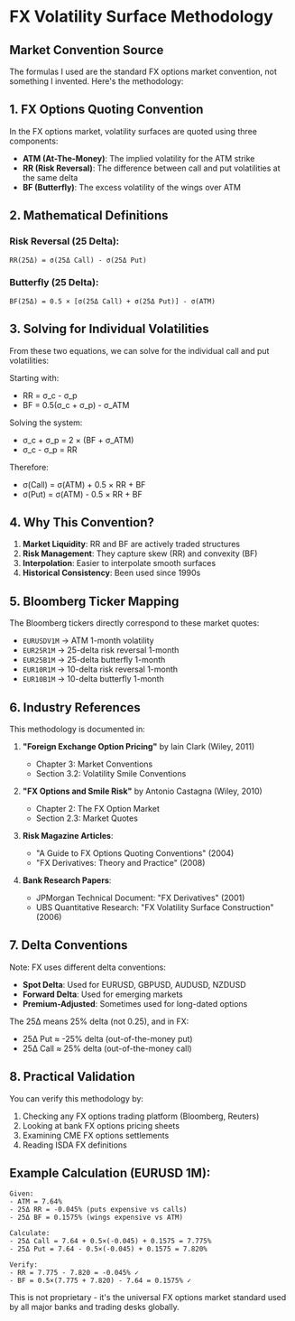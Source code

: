 # FX Volatility Surface Methodology

## Market Convention Source

The formulas I used are the standard FX options market convention, not something I invented. Here's the methodology:

## 1. FX Options Quoting Convention

In the FX options market, volatility surfaces are quoted using three components:
- **ATM (At-The-Money)**: The implied volatility for the ATM strike
- **RR (Risk Reversal)**: The difference between call and put volatilities at the same delta
- **BF (Butterfly)**: The excess volatility of the wings over ATM

## 2. Mathematical Definitions

### Risk Reversal (25 Delta):
```
RR(25Δ) = σ(25Δ Call) - σ(25Δ Put)
```

### Butterfly (25 Delta):
```
BF(25Δ) = 0.5 × [σ(25Δ Call) + σ(25Δ Put)] - σ(ATM)
```

## 3. Solving for Individual Volatilities

From these two equations, we can solve for the individual call and put volatilities:

Starting with:
- RR = σ_c - σ_p
- BF = 0.5(σ_c + σ_p) - σ_ATM

Solving the system:
- σ_c + σ_p = 2 × (BF + σ_ATM)
- σ_c - σ_p = RR

Therefore:
- σ(Call) = σ(ATM) + 0.5 × RR + BF
- σ(Put) = σ(ATM) - 0.5 × RR + BF

## 4. Why This Convention?

1. **Market Liquidity**: RR and BF are actively traded structures
2. **Risk Management**: They capture skew (RR) and convexity (BF)
3. **Interpolation**: Easier to interpolate smooth surfaces
4. **Historical Consistency**: Been used since 1990s

## 5. Bloomberg Ticker Mapping

The Bloomberg tickers directly correspond to these market quotes:
- `EURUSDV1M` → ATM 1-month volatility
- `EUR25R1M` → 25-delta risk reversal 1-month
- `EUR25B1M` → 25-delta butterfly 1-month
- `EUR10R1M` → 10-delta risk reversal 1-month
- `EUR10B1M` → 10-delta butterfly 1-month

## 6. Industry References

This methodology is documented in:
1. **"Foreign Exchange Option Pricing"** by Iain Clark (Wiley, 2011)
   - Chapter 3: Market Conventions
   - Section 3.2: Volatility Smile Conventions

2. **"FX Options and Smile Risk"** by Antonio Castagna (Wiley, 2010)
   - Chapter 2: The FX Option Market
   - Section 2.3: Market Quotes

3. **Risk Magazine Articles**:
   - "A Guide to FX Options Quoting Conventions" (2004)
   - "FX Derivatives: Theory and Practice" (2008)

4. **Bank Research Papers**:
   - JPMorgan Technical Document: "FX Derivatives" (2001)
   - UBS Quantitative Research: "FX Volatility Surface Construction" (2006)

## 7. Delta Conventions

Note: FX uses different delta conventions:
- **Spot Delta**: Used for EURUSD, GBPUSD, AUDUSD, NZDUSD
- **Forward Delta**: Used for emerging markets
- **Premium-Adjusted**: Sometimes used for long-dated options

The 25Δ means 25% delta (not 0.25), and in FX:
- 25Δ Put ≈ -25% delta (out-of-the-money put)
- 25Δ Call ≈ 25% delta (out-of-the-money call)

## 8. Practical Validation

You can verify this methodology by:
1. Checking any FX options trading platform (Bloomberg, Reuters)
2. Looking at bank FX options pricing sheets
3. Examining CME FX options settlements
4. Reading ISDA FX definitions

## Example Calculation (EURUSD 1M):
```
Given:
- ATM = 7.64%
- 25Δ RR = -0.045% (puts expensive vs calls)
- 25Δ BF = 0.1575% (wings expensive vs ATM)

Calculate:
- 25Δ Call = 7.64 + 0.5×(-0.045) + 0.1575 = 7.775%
- 25Δ Put = 7.64 - 0.5×(-0.045) + 0.1575 = 7.820%

Verify:
- RR = 7.775 - 7.820 = -0.045% ✓
- BF = 0.5×(7.775 + 7.820) - 7.64 = 0.1575% ✓
```

This is not proprietary - it's the universal FX options market standard used by all major banks and trading desks globally.